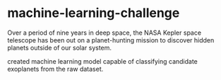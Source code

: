 # machine-learning-challenge
Over a period of nine years in deep space, the NASA Kepler space telescope has been out on a planet-hunting mission to discover hidden planets outside of our solar system.

created machine learning model capable of classifying candidate exoplanets from the raw dataset.
